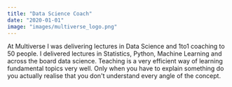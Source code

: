 ```yaml
---
title: "Data Science Coach"
date: "2020-01-01"
image: "images/multiverse_logo.png"
---
```


At Multiverse I was delivering lectures in Data Science and 1to1 coaching to 50 people. I delivered lectures in Statistics, Python, Machine Learning and across the board data science. Teaching is a very efficient way of learning fundamental topics very well. Only when you have to explain something do you actually realise that you don't understand every angle of the concept.  